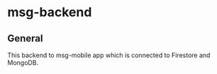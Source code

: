 # msg-backend

## General

This backend to msg-mobile app which is connected to Firestore and MongoDB.
